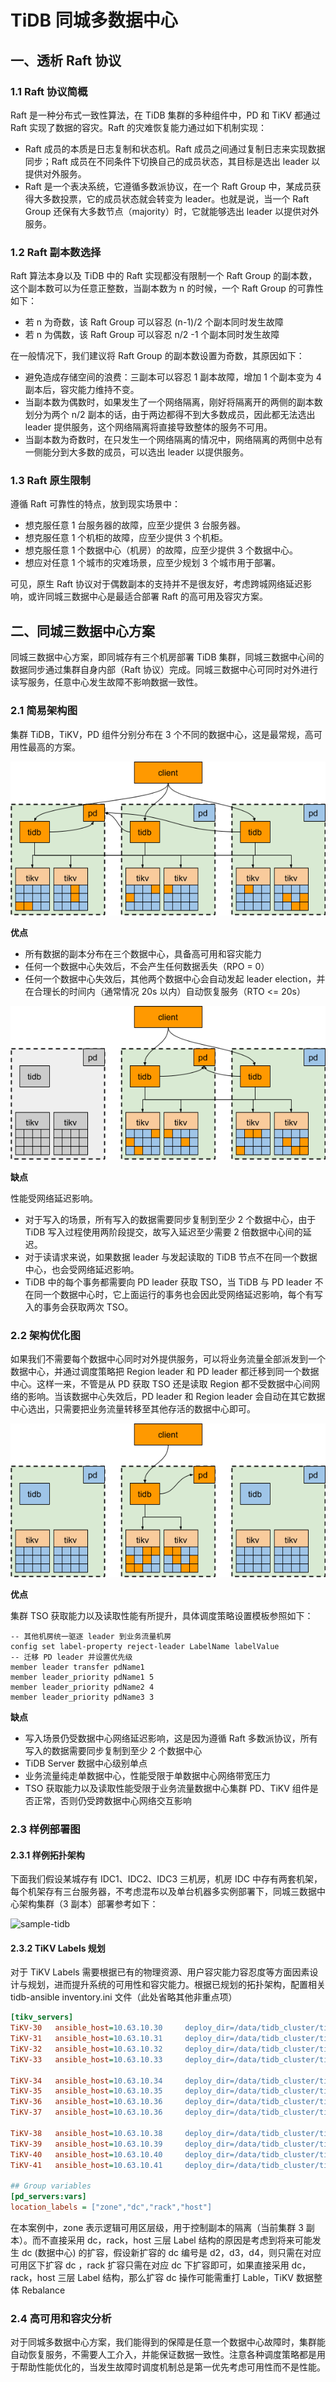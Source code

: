 # TiDB 同城多数据中心

## 一、透析 Raft 协议

### 1.1 Raft 协议简概

Raft 是一种分布式一致性算法，在 TiDB 集群的多种组件中，PD 和 TiKV 都通过 Raft 实现了数据的容灾。Raft 的灾难恢复能力通过如下机制实现：

- Raft 成员的本质是日志复制和状态机。Raft 成员之间通过复制日志来实现数据同步；Raft 成员在不同条件下切换自己的成员状态，其目标是选出 leader 以提供对外服务。 
- Raft 是一个表决系统，它遵循多数派协议，在一个 Raft Group 中，某成员获得大多数投票，它的成员状态就会转变为 leader。也就是说，当一个 Raft Group 还保有大多数节点（majority）时，它就能够选出 leader 以提供对外服务。

### 1.2 Raft 副本数选择

Raft 算法本身以及 TiDB 中的 Raft 实现都没有限制一个 Raft Group 的副本数，这个副本数可以为任意正整数，当副本数为 n 的时候，一个 Raft Group 的可靠性如下：

- 若 n 为奇数，该 Raft Group 可以容忍 (n-1)/2 个副本同时发生故障
- 若 n 为偶数，该 Raft Group 可以容忍 n/2 -1 个副本同时发生故障

在一般情况下，我们建议将 Raft Group 的副本数设置为奇数，其原因如下：

- 避免造成存储空间的浪费：三副本可以容忍 1 副本故障，增加 1 个副本变为 4 副本后，容灾能力维持不变。
- 当副本数为偶数时，如果发生了一个网络隔离，刚好将隔离开的两侧的副本数划分为两个 n/2 副本的话，由于两边都得不到大多数成员，因此都无法选出 leader 提供服务，这个网络隔离将直接导致整体的服务不可用。
- 当副本数为奇数时，在只发生一个网络隔离的情况中，网络隔离的两侧中总有一侧能分到大多数的成员，可以选出 leader 以提供服务。

### 1.3 Raft 原生限制

遵循 Raft 可靠性的特点，放到现实场景中：

- 想克服任意 1 台服务器的故障，应至少提供 3 台服务器。
- 想克服任意 1 个机柜的故障，应至少提供 3 个机柜。
- 想克服任意 1 个数据中心（机房）的故障，应至少提供 3 个数据中心。
- 想应对任意 1 个城市的灾难场景，应至少规划 3 个城市用于部署。

可见，原生 Raft 协议对于偶数副本的支持并不是很友好，考虑跨城网络延迟影响，或许同城三数据中心是最适合部署 Raft 的高可用及容灾方案。

## 二、同城三数据中心方案

同城三数据中心方案，即同城存有三个机房部署 TiDB 集群，同城三数据中心间的数据同步通过集群自身内部（Raft 协议）完成。同城三数据中心可同时对外进行读写服务，任意中心发生故障不影响数据一致性。

### 2.1 简易架构图

集群 TiDB，TiKV，PD 组件分别分布在 3 个不同的数据中心，这是最常规，高可用性最高的方案。

![三中心部署](<https://raw.githubusercontent.com/pingcap/docs-cn/master/media/deploy-3dc.png>)

**优点**

- 所有数据的副本分布在三个数据中心，具备高可用和容灾能力
- 任何一个数据中心失效后，不会产生任何数据丢失（RPO = 0）
- 任何一个数据中心失效后，其他两个数据中心会自动发起 leader election，并在合理长的时间内（通常情况 20s 以内）自动恢复服务（RTO <= 20s）

![三中心部署容灾](https://raw.githubusercontent.com/pingcap/docs-cn/master/media/deploy-3dc-dr.png)

**缺点**

性能受网络延迟影响。

- 对于写入的场景，所有写入的数据需要同步复制到至少 2 个数据中心，由于 TiDB 写入过程使用两阶段提交，故写入延迟至少需要 2 倍数据中心间的延迟。
- 对于读请求来说，如果数据 leader 与发起读取的 TiDB 节点不在同一个数据中心，也会受网络延迟影响。
- TiDB 中的每个事务都需要向 PD leader 获取 TSO，当 TiDB 与 PD leader 不在同一个数据中心时，它上面运行的事务也会因此受网络延迟影响，每个有写入的事务会获取两次 TSO。

### 2.2 架构优化图

如果我们不需要每个数据中心同时对外提供服务，可以将业务流量全部派发到一个数据中心，并通过调度策略把 Region leader 和 PD leader 都迁移到同一个数据中心。这样一来，不管是从 PD 获取 TSO 还是读取 Region 都不受数据中心间网络的影响。当该数据中心失效后，PD leader 和 Region leader 会自动在其它数据中心选出，只需要把业务流量转移至其他存活的数据中心即可。

![三中心部署读性能优化](https://raw.githubusercontent.com/pingcap/docs-cn/master/media/deploy-3dc-optimize.png)

**优点**

集群 TSO 获取能力以及读取性能有所提升，具体调度策略设置模板参照如下：

```
-- 其他机房统一驱逐 leader 到业务流量机房
config set label-property reject-leader LabelName labelValue
-- 迁移 PD leader 并设置优先级
member leader transfer pdName1
member leader_priority pdName1 5
member leader_priority pdName2 4
member leader_priority pdName3 3
```

**缺点**

- 写入场景仍受数据中心网络延迟影响，这是因为遵循 Raft 多数派协议，所有写入的数据需要同步复制到至少 2 个数据中心
- TiDB Server 数据中心级别单点
- 业务流量纯走单数据中心，性能受限于单数据中心网络带宽压力
- TSO 获取能力以及读取性能受限于业务流量数据中心集群 PD、TiKV 组件是否正常，否则仍受跨数据中心网络交互影响

### 2.3 样例部署图

#### 2.3.1 样例拓扑架构

下面我们假设某城存有 IDC1、IDC2、IDC3 三机房，机房 IDC 中存有两套机架，每个机架存有三台服务器，不考虑混布以及单台机器多实例部署下，同城三数据中心架构集群（3 副本）部署参考如下：

![sample-tidb](C:\Users\Marvin\Desktop\sample-tidb.PNG)

#### 2.3.2 TiKV Labels 规划

对于 TiKV Labels 需要根据已有的物理资源、用户容灾能力容忍度等方面因素设计与规划，进而提升系统的可用性和容灾能力。根据已规划的拓扑架构，配置相关 tidb-ansible inventory.ini 文件（此处省略其他非重点项）

```ini
[tikv_servers]
TiKV-30   ansible_host=10.63.10.30     deploy_dir=/data/tidb_cluster/tikv  tikv_port=20170 tikv_status_port=20180 labels="zone=z1,dc=d1,rack=r1,host=30"  
TiKV-31   ansible_host=10.63.10.31     deploy_dir=/data/tidb_cluster/tikv  tikv_port=20170   tikv_status_port=20180 labels="zone=z1,dc=d1,rack=r1,host=31"  
TiKV-32   ansible_host=10.63.10.32     deploy_dir=/data/tidb_cluster/tikv  tikv_port=20170   tikv_status_port=20180 labels="zone=z1,dc=d1,rack=r2,host=30"  
TiKV-33   ansible_host=10.63.10.33     deploy_dir=/data/tidb_cluster/tikv  tikv_port=20170   tikv_status_port=20180 labels="zone=z1,dc=d1,rack=r2,host=30"  

TiKV-34   ansible_host=10.63.10.34     deploy_dir=/data/tidb_cluster/tikv  tikv_port=20170   tikv_status_port=20180 labels="zone=z2,dc=d1,rack=r1,host=34"  
TiKV-35   ansible_host=10.63.10.35     deploy_dir=/data/tidb_cluster/tikv  tikv_port=20170   tikv_status_port=20180 labels="zone=z2,dc=d1,rack=r1,host=35"  
TiKV-36   ansible_host=10.63.10.36     deploy_dir=/data/tidb_cluster/tikv  tikv_port=20170   tikv_status_port=20180 labels="zone=z2,dc=d1,rack=r2,host=36"  
TiKV-37   ansible_host=10.63.10.36     deploy_dir=/data/tidb_cluster/tikv  tikv_port=20170   tikv_status_port=20180 labels="zone=z2,dc=d1,rack=r2,host=37"  

TiKV-38   ansible_host=10.63.10.38     deploy_dir=/data/tidb_cluster/tikv  tikv_port=20170   tikv_status_port=20180 labels="zone=z3,dc=d1,rack=r1,host=38"  
TiKV-39   ansible_host=10.63.10.39     deploy_dir=/data/tidb_cluster/tikv  tikv_port=20170   tikv_status_port=20180 labels="zone=z3,dc=d1,rack=r1,host=39"  
TiKV-40   ansible_host=10.63.10.40     deploy_dir=/data/tidb_cluster/tikv  tikv_port=20170   tikv_status_port=20180 labels="zone=z3,dc=d1,rack=r2,host=40"  
TiKV-41   ansible_host=10.63.10.41     deploy_dir=/data/tidb_cluster/tikv  tikv_port=20170   tikv_status_port=20180 labels="zone=z3,dc=d1,rack=r2,host=41"

## Group variables
[pd_servers:vars]
location_labels = ["zone","dc","rack","host"]
```

在本案例中，zone 表示逻辑可用区层级，用于控制副本的隔离（当前集群 3 副本）。而不直接采用 dc，rack，host 三层 Label 结构的原因是考虑到将来可能发生 dc (数据中心) 的扩容，假设新扩容的 dc 编号是 d2，d3，d4，则只需在对应可用区下扩容 dc ，rack 扩容只需在对应 dc 下扩容即可，如果直接采用 dc，rack，host 三层 Label 结构，那么扩容 dc 操作可能需重打 Lable，TiKV 数据整体 Rebalance

### 2.4 高可用和容灾分析

对于同城多数据中心方案，我们能得到的保障是任意一个数据中心故障时，集群能自动恢复服务，不需要人工介入，并能保证数据一致性。注意各种调度策略都是用于帮助性能优化的，当发生故障时调度机制总是第一优先考虑可用性而不是性能。
